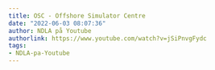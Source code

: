 ```yaml
---
title: OSC - Offshore Simulator Centre
date: "2022-06-03 08:07:36"
author: NDLA på Youtube
authorlink: https://www.youtube.com/watch?v=jSiPnvgFydc
tags:
- NDLA-pa-Youtube
---
```

